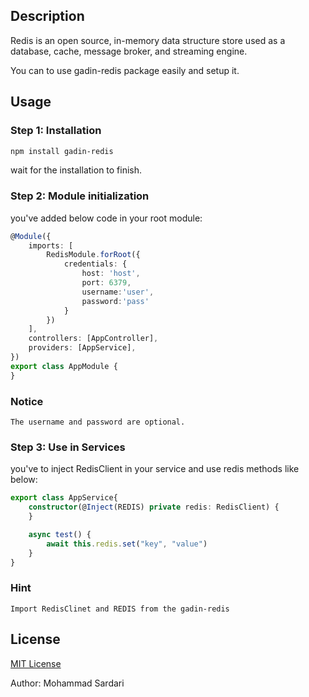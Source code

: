 ## Description

Redis is an open source, in-memory data structure store used as a database, cache, message broker, and streaming engine.

You can to use gadin-redis package easily and setup it.

## Usage

### Step 1: Installation

```sh
npm install gadin-redis
```

wait for the installation to finish.

### Step 2: Module initialization

you've added below code in your root module:
```ts
@Module({
    imports: [
        RedisModule.forRoot({
            credentials: {
                host: 'host',
                port: 6379,
                username:'user',
                password:'pass'
            }
        })
    ],
    controllers: [AppController],
    providers: [AppService],
})
export class AppModule {
}
```

### Notice
``
The username and password are optional.
``

### Step 3: Use in Services

you've to inject RedisClient in your service and use redis methods like below:
```ts
export class AppService{
    constructor(@Inject(REDIS) private redis: RedisClient) {
    }

    async test() {
        await this.redis.set("key", "value")
    }
}

```

### Hint
``
Import RedisClinet and REDIS from the gadin-redis 
``

## License

[MIT License](./LICENCE)

Author: Mohammad Sardari
